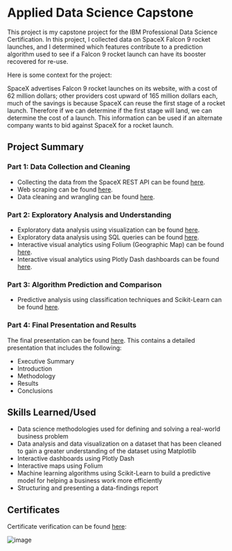 # Applied Data Science Capstone

This project is my capstone project for the IBM Professional Data Science Certification. In this project, I collected data on SpaceX Falcon 9 rocket launches, and I determined which features contribute to a prediction algorithm used to see if a Falcon 9 rocket launch can have its booster recovered for re-use.

Here is some context for the project:

SpaceX advertises Falcon 9 rocket launches on its website, with a cost of 62 million dollars; other providers cost upward of 165 million dollars each, much of the savings is because SpaceX can reuse the first stage of a rocket launch.
Therefore if we can determine if the first stage will land, we can determine the cost of a launch. This information can be used if an alternate company wants to bid against SpaceX for a rocket launch. 

## Project Summary
 ### Part 1: Data Collection and Cleaning
 - Collecting the data from the SpaceX REST API can be found [here](https://github.com/ethanbenavides/Applied-Data-Science-Capstone/blob/71f960302d459c9f0cef7705edcd0fd8092f97c7/Data%20Collection%20-%20REST%20API.ipynb).
 - Web scraping can be found [here](https://github.com/ethanbenavides/Applied-Data-Science-Capstone/blob/71f960302d459c9f0cef7705edcd0fd8092f97c7/Data%20Collection%20-%20Web%20Scraping.ipynb).
 - Data cleaning and wrangling can be found [here](https://github.com/ethanbenavides/Applied-Data-Science-Capstone/blob/1c2a3e6695ba5ba24179f9aba8ac75f4eb6f701f/Data%20Wrangling.ipynb).

### Part 2: Exploratory Analysis and Understanding
- Exploratory data analysis using visualization can be found [here](https://github.com/ethanbenavides/Applied-Data-Science-Capstone/blob/a6fbd2a877342b63b302f20a5a26d365701cfd78/Exploratory%20Data%20Analysis%20-%20Visualization.ipynb).
- Exploratory data analysis using SQL queries can be found [here](https://github.com/ethanbenavides/Applied-Data-Science-Capstone/blob/a6fbd2a877342b63b302f20a5a26d365701cfd78/Exploratory%20Data%20Analysis%20-%20SQL.ipynb).
- Interactive visual analytics using Folium (Geographic Map) can be found [here](https://github.com/ethanbenavides/Applied-Data-Science-Capstone/blob/a6fbd2a877342b63b302f20a5a26d365701cfd78/Interactive%20Visual%20Analytics%20-%20Folium.ipynb).
- Interactive visual analytics using Plotly Dash dashboards can be found [here](https://github.com/ethanbenavides/Applied-Data-Science-Capstone/blob/a6fbd2a877342b63b302f20a5a26d365701cfd78/Interactive%20Visual%20Analytics%20-%20Plotly%20Dash%20Dashboard.py).

### Part 3: Algorithm Prediction and Comparison
- Predictive analysis using classification techniques and Scikit-Learn can be found [here](https://github.com/ethanbenavides/Applied-Data-Science-Capstone/blob/a6fbd2a877342b63b302f20a5a26d365701cfd78/Predictive%20Analysis%20(Classification).ipynb).

### Part 4: Final Presentation and Results
The final presentation can be found [here](https://github.com/ethanbenavides/Applied-Data-Science-Capstone/blob/a6fbd2a877342b63b302f20a5a26d365701cfd78/IBM%20Data%20Science%20Capstone%20Project.pdf). This contains a detailed presentation that includes the following:
-  Executive Summary
-  Introduction
-  Methodology
-  Results
-  Conclusions 

## Skills Learned/Used
- Data science methodologies used for defining and solving a real-world business problem
- Data analysis and data visualization on a dataset that has been cleaned to gain a greater understanding of the dataset using Matplotlib
- Interactive dashboards using Plotly Dash
- Interactive maps using Folium
- Machine learning algorithms using Scikit-Learn to build a predictive model for helping a business work more efficiently
- Structuring and presenting a data-findings report

## Certificates
Certificate verification can be found [here](https://coursera.org/share/1465373389488eb34a2a28dbe19bc72a):

![image](https://github.com/ethanbenavides/Applied-Data-Science-Capstone/assets/57383185/4493ccb5-6364-4c4b-a185-1c239a78fea8)
